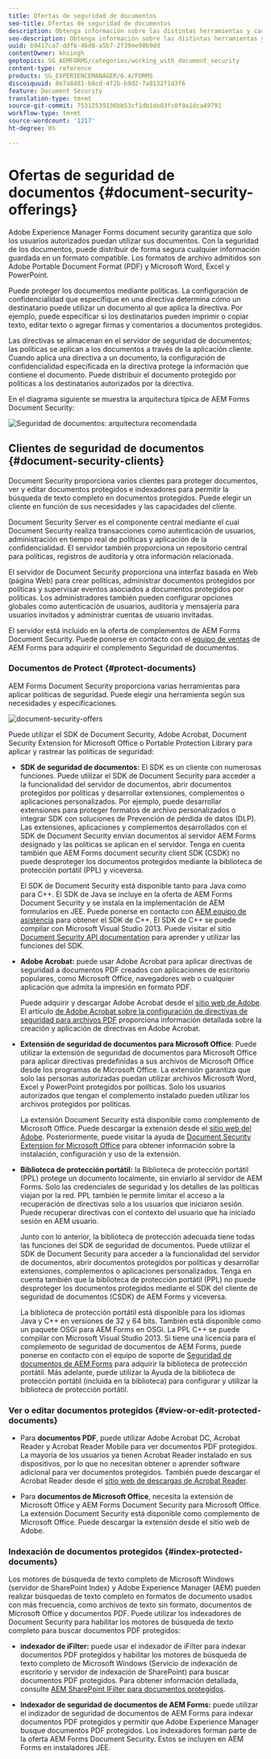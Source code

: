 ```yaml
---
title: Ofertas de seguridad de documentos
seo-title: Ofertas de seguridad de documentos
description: Obtenga información sobre las distintas herramientas y características de AEM Document Security
seo-description: Obtenga información sobre las distintas herramientas y características de AEM Document Security
uuid: b9417ca7-ddfb-46d0-a5b7-2f39ee90b9dd
contentOwner: khsingh
geptopics: SG_AEMFORMS/categories/working_with_document_security
content-type: reference
products: SG_EXPERIENCEMANAGER/6.4/FORMS
discoiquuid: 8e7a8481-b8cd-4f2b-b9d2-7a8132f1d3f6
feature: Document Security
translation-type: tm+mt
source-git-commit: 75312539136bb53cf1db1de03fc0f9a1dca49791
workflow-type: tm+mt
source-wordcount: '1217'
ht-degree: 0%

---
```



# Ofertas de seguridad de documentos {#document-security-offerings}

Adobe Experience Manager Forms document security garantiza que solo los usuarios autorizados puedan utilizar sus documentos. Con la seguridad de los documentos, puede distribuir de forma segura cualquier información guardada en un formato compatible. Los formatos de archivo admitidos son Adobe Portable Document Format (PDF) y Microsoft Word, Excel y PowerPoint.

Puede proteger los documentos mediante políticas. La configuración de confidencialidad que especifique en una directiva determina cómo un destinatario puede utilizar un documento al que aplica la directiva. Por ejemplo, puede especificar si los destinatarios pueden imprimir o copiar texto, editar texto o agregar firmas y comentarios a documentos protegidos.

Las directivas se almacenan en el servidor de seguridad de documentos; las políticas se aplican a los documentos a través de la aplicación cliente. Cuando aplica una directiva a un documento, la configuración de confidencialidad especificada en la directiva protege la información que contiene el documento. Puede distribuir el documento protegido por políticas a los destinatarios autorizados por la directiva.

En el diagrama siguiente se muestra la arquitectura típica de AEM Forms Document Security:

![Seguridad de documentos: arquitectura recomendada](do-not-localize/document_security_architecture.png)

## Clientes de seguridad de documentos {#document-security-clients}

Document Security proporciona varios clientes para proteger documentos, ver y editar documentos protegidos e indexadores para permitir la búsqueda de texto completo en documentos protegidos. Puede elegir un cliente en función de sus necesidades y las capacidades del cliente.

Document Security Server es el componente central mediante el cual Document Security realiza transacciones como autenticación de usuarios, administración en tiempo real de políticas y aplicación de la confidencialidad. El servidor también proporciona un repositorio central para políticas, registros de auditoría y otra información relacionada.

El servidor de Document Security proporciona una interfaz basada en Web (página Web) para crear políticas, administrar documentos protegidos por políticas y supervisar eventos asociados a documentos protegidos por políticas. Los administradores también pueden configurar opciones globales como autenticación de usuarios, auditoría y mensajería para usuarios invitados y administrar cuentas de usuario invitadas.

El servidor está incluido en la oferta de complementos de AEM Forms Document Security. Puede ponerse en contacto con el [equipo de ventas](https://www.adobe.com/products/request-consultation/marketing-cloud.html?s_osc=70114000002JNwKAAW&amp;s_iid=70114000002JHs3AAG) de AEM Forms para adquirir el complemento Seguridad de documentos.

### Documentos de Protect {#protect-documents}

AEM Forms Document Security proporciona varias herramientas para aplicar políticas de seguridad. Puede elegir una herramienta según sus necesidades y especificaciones.

![document-security-offers](assets/document-security-offerings.png)

Puede utilizar el SDK de Document Security, Adobe Acrobat, Document Security Extension for Microsoft Office o Portable Protection Library para aplicar y rastrear las políticas de seguridad:

* **SDK de seguridad de documentos:** El SDK es un cliente con numerosas funciones. Puede utilizar el SDK de Document Security para acceder a la funcionalidad del servidor de documentos, abrir documentos protegidos por políticas y desarrollar extensiones, complementos o aplicaciones personalizados. Por ejemplo, puede desarrollar extensiones para proteger formatos de archivo personalizados o integrar SDK con soluciones de Prevención de pérdida de datos (DLP). Las extensiones, aplicaciones y complementos desarrollados con el SDK de Document Security envían documentos al servidor AEM Forms designado y las políticas se aplican en el servidor. Tenga en cuenta también que AEM Forms document security client SDK (CSDK) no puede desproteger los documentos protegidos mediante la biblioteca de protección portátil (PPL) y viceversa.

   El SDK de Document Security está disponible tanto para Java como para C++. El SDK de Java se incluye en la oferta de AEM Forms Document Security y se instala en la implementación de AEM formularios en JEE. Puede ponerse en contacto con [AEM equipo de asistencia](https://helpx.adobe.com/es/marketing-cloud/contact-support.html) para obtener el SDK de C++. El SDK de C++ se puede compilar con Microsoft Visual Studio 2013. Puede visitar el sitio [Document Security API documentation](https://help.adobe.com/en_US/livecycle/11.0/Services/WS92d06802c76abadb76c48dfe12dbeb3e281-7ff0.2.html) para aprender y utilizar las funciones del SDK.

* **Adobe Acrobat:** puede usar Adobe Acrobat para aplicar directivas de seguridad a documentos PDF creados con aplicaciones de escritorio populares, como Microsoft Office, navegadores web o cualquier aplicación que admita la impresión en formato PDF.

   Puede adquirir y descargar Adobe Acrobat desde el [sitio web de Adobe](https://acrobat.adobe.com/us/en/free-trial-download.html). El artículo [de Adobe Acrobat sobre la configuración de directivas de seguridad para archivos PDF](https://helpx.adobe.com/acrobat/using/setting-security-policies-pdfs.html) proporciona información detallada sobre la creación y aplicación de directivas en Adobe Acrobat.

* **Extensión de seguridad de documentos para Microsoft Office**: Puede utilizar la extensión de seguridad de documentos para Microsoft Office para aplicar directivas predefinidas a sus archivos de Microsoft Office desde los programas de Microsoft Office. La extensión garantiza que solo las personas autorizadas puedan utilizar archivos Microsoft Word, Excel y PowerPoint protegidos por políticas. Solo los usuarios autorizados que tengan el complemento instalado pueden utilizar los archivos protegidos por políticas.

   La extensión Document Security está disponible como complemento de Microsoft Office. Puede descargar la extensión desde el [sitio web del Adobe](https://helpx.adobe.com/aem-forms/aem-document-security/download-installer.html). Posteriormente, puede visitar la ayuda de [Document Security Extension for Microsoft Office](https://helpx.adobe.com/aem-forms/aem-document-security/aem-document-security-extension-help.html) para obtener información sobre la instalación, configuración y uso de la extensión.

* **Biblioteca de protección portátil:** la Biblioteca de protección portátil (PPL) protege un documento localmente, sin enviarlo al servidor de AEM Forms. Solo las credenciales de seguridad y los detalles de las políticas viajan por la red. PPL también le permite limitar el acceso a la recuperación de directivas solo a los usuarios que iniciaron sesión. Puede recuperar directivas con el contexto del usuario que ha iniciado sesión en AEM usuario.

   Junto con lo anterior, la biblioteca de protección adecuada tiene todas las funciones del SDK de seguridad de documentos. Puede utilizar el SDK de Document Security para acceder a la funcionalidad del servidor de documentos, abrir documentos protegidos por políticas y desarrollar extensiones, complementos o aplicaciones personalizados. Tenga en cuenta también que la biblioteca de protección portátil (PPL) no puede desproteger los documentos protegidos mediante el SDK del cliente de seguridad de documentos (CSDK) de AEM Forms y viceversa.

   La biblioteca de protección portátil está disponible para los idiomas Java y C++ en versiones de 32 y 64 bits. También está disponible como un paquete OSGi para AEM Forms en OSGi. La PPL C++ se puede compilar con Microsoft Visual Studio 2013. Si tiene una licencia para el complemento de seguridad de documentos de AEM Forms, puede ponerse en contacto con el equipo de soporte de [Seguridad de documentos de AEM Forms](https://helpx.adobe.com/marketing-cloud/contact-support.html) para adquirir la biblioteca de protección portátil. Más adelante, puede utilizar la Ayuda de la biblioteca de protección portátil (incluida en la biblioteca) para configurar y utilizar la biblioteca de protección portátil.

### Ver o editar documentos protegidos {#view-or-edit-protected-documents}

* Para **documentos PDF**, puede utilizar Adobe Acrobat DC, Acrobat Reader y Acrobat Reader Mobile para ver documentos PDF protegidos. La mayoría de los usuarios ya tienen Acrobat Reader instalado en sus dispositivos, por lo que no necesitan obtener o aprender software adicional para ver documentos protegidos. También puede descargar el Acrobat Reader desde el [sitio web de descargas de Acrobat Reader](https://get.adobe.com/reader/).

* Para **documentos de Microsoft Office**, necesita la extensión de Microsoft Office y AEM Forms Document Security para Microsoft Office. La extensión Document Security está disponible como complemento de Microsoft Office. Puede descargar la extensión desde el sitio web de Adobe.

### Indexación de documentos protegidos {#index-protected-documents}

Los motores de búsqueda de texto completo de Microsoft Windows (servidor de SharePoint Index) y Adobe Experience Manager (AEM) pueden realizar búsquedas de texto completo en formatos de documento usados con más frecuencia, como archivos de texto sin formato, documentos de Microsoft Office y documentos PDF. Puede utilizar los indexadores de Document Security para habilitar los motores de búsqueda de texto completo para buscar documentos PDF protegidos:

* **indexador de iFilter:** puede usar el indexador de iFilter para indexar documentos PDF protegidos y habilitar los motores de búsqueda de texto completo de Microsoft Windows (Servicio de indexación de escritorio y servidor de indexación de SharePoint) para buscar documentos PDF protegidos. Para obtener información detallada, consulte [AEM SharePoint IFilter para documentos protegidos](assets/sharepoint-ifilter-doc-security.pdf).

* **Indexador de seguridad de documentos de AEM Forms:** puede utilizar el indizador de seguridad de documentos de AEM Forms para indexar documentos PDF protegidos y permitir que Adobe Experience Manager busque documentos PDF protegidos. Los indexadores forman parte de la oferta AEM Forms Document Security. Estos se incluyen en AEM Forms en instaladores JEE.

